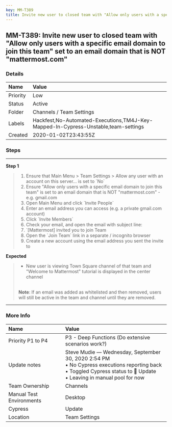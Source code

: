 ```yaml
---
key: MM-T389
title: Invite new user to closed team with "Allow only users with a specific email domain to join this team" set to an email domain that is NOT "mattermost.com"
---
```


## MM-T389: Invite new user to closed team with "Allow only users with a specific email domain to join this team" set to an email domain that is NOT "mattermost.com"

### Details

| Name     | Value                                                                              |
| :------- | :--------------------------------------------------------------------------------- |
| Priority | Low                                                                                |
| Status   | Active                                                                             |
| Folder   | Channels / Team Settings                                                           |
| Labels   | Hackfest,No-Automated-Executions,TM4J-Key-Mapped-In-Cypress-Unstable,team-settings |
| Created  | 2020-01-02T23:43:55Z                                                               |

### Steps

<hr/>

**Step 1**

> <article><ol><li>Ensure that Main Menu &gt; Team Settings &gt; Allow any user with an account on this server... is set to `No`</li><li>Ensure "Allow only users with a specific email domain to join this team" is set to an email domain that is NOT "mattermost.com" - e.g. gmail.com</li><li>Open Main Menu and click `Invite People`</li><li>Enter an email address you can access (e.g. a private gmail.com account)</li><li>Click `Invite Members`</li><li>Check your email, and open the email with subject line:</li><li>`[Mattermost] invited you to join Team</li><li>Open the `Join Team` link in a separate / incognito browser</li><li>Create a new account using the email address you sent the invite to</li></ol></article>

**Expected**

> <article><ul><li>New user is viewing Town Square channel of that team and "Welcome to Mattermost" tutorial is displayed in the center channel</li></ul><br><strong>Note</strong>: If an email was added as whitelisted and then removed, users will still be active in the team and channel until they are removed.</article>

<hr/>

### More Info

| Name                     | Value                                                                                                                                                                     |
| :----------------------- | :------------------------------------------------------------------------------------------------------------------------------------------------------------------------ |
| Priority P1 to P4        | P3 - Deep Functions (Do extensive scenarios work?)                                                                                                                        |
| Update notes             | Steve Mudie — Wednesday, September 30, 2020 2:54 PM<br>• No Cypress executions reporting back<br>• Toggled Cypress status to 🔧 Update<br>• Leaving in manual pool for now |
| Team Ownership           | Channels                                                                                                                                                                  |
| Manual Test Environments | Desktop                                                                                                                                                                   |
| Cypress                  | Update                                                                                                                                                                    |
| Location                 | Team Settings                                                                                                                                                             |
